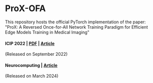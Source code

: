 # ProX-OFA

This repository hosts the official PyTorch implementation of the paper: "ProX: A Reversed Once-for-All Network Training Paradigm for Efficient Edge Models Training in Medical Imaging"

#### ICIP 2022 | [PDF](https://web.fsktm.um.edu.my/~cschan/doc/ICIP2022b.pdf) | [Article](https://ieeexplore.ieee.org/document/9897495)

(Released on September 2022)

#### Neurocomputing | [Article](https://www.sciencedirect.com/science/article/abs/pii/S0925231224002832)

(Released on March 2024)
